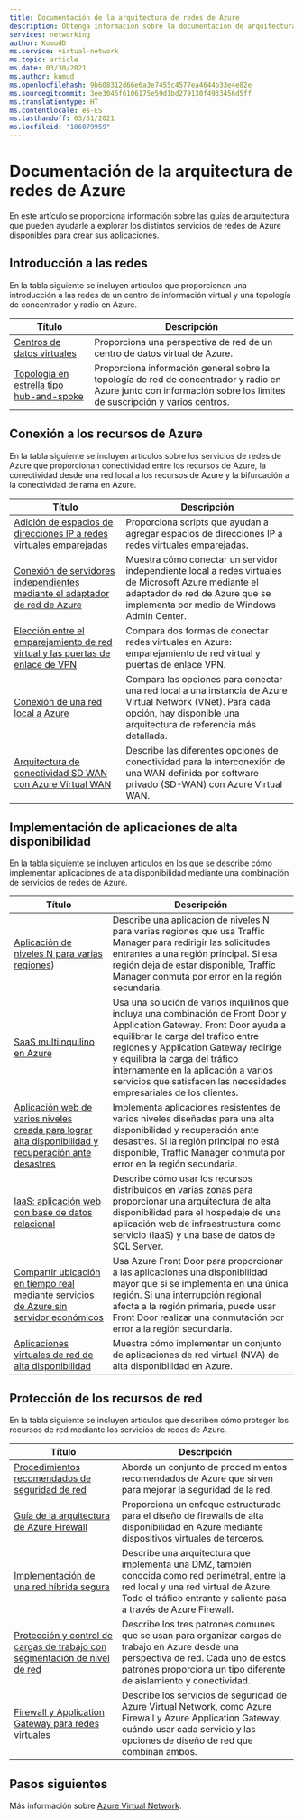 ```yaml
---
title: Documentación de la arquitectura de redes de Azure
description: Obtenga información sobre la documentación de arquitectura de referencia disponible para los servicios de redes de Azure.
services: networking
author: KumudD
ms.service: virtual-network
ms.topic: article
ms.date: 03/30/2021
ms.author: kumud
ms.openlocfilehash: 9b608312d66e6a3e7455c4577ea4644b33e4e82e
ms.sourcegitcommit: 3ee3045f6106175e59d1bd279130f4933456d5ff
ms.translationtype: HT
ms.contentlocale: es-ES
ms.lasthandoff: 03/31/2021
ms.locfileid: "106079959"
---
```

# <a name="azure-networking-architecture-documentation"></a>Documentación de la arquitectura de redes de Azure

En este artículo se proporciona información sobre las guías de arquitectura que pueden ayudarle a explorar los distintos servicios de redes de Azure disponibles para crear sus aplicaciones.

## <a name="networking-overview"></a>Introducción a las redes

En la tabla siguiente se incluyen artículos que proporcionan una introducción a las redes de un centro de información virtual y una topología de concentrador y radio en Azure.

|Título |Descripción  |
|---------|---------|
|[Centros de datos virtuales](/azure/architecture/vdc/networking-virtual-datacenter)   | Proporciona una perspectiva de red de un centro de datos virtual de Azure.       |
|[Topología en estrella tipo hub-and-spoke](/azure/architecture/reference-architectures/hybrid-networking/hub-spoke)  |Proporciona información general sobre la topología de red de concentrador y radio en Azure junto con información sobre los límites de suscripción y varios centros.          |

## <a name="connect-to-azure-resources"></a>Conexión a los recursos de Azure

En la tabla siguiente se incluyen artículos sobre los servicios de redes de Azure que proporcionan conectividad entre los recursos de Azure, la conectividad desde una red local a los recursos de Azure y la bifurcación a la conectividad de rama en Azure.

|Título |Descripción  |
|---------|---------|
|[Adición de espacios de direcciones IP a redes virtuales emparejadas](/azure/architecture/networking/prefixes/add-ip-space-peered-vnet)     | Proporciona scripts que ayudan a agregar espacios de direcciones IP a redes virtuales emparejadas.        |
|[Conexión de servidores independientes mediante el adaptador de red de Azure](/azure/architecture/hybrid/azure-network-adapter)   | Muestra cómo conectar un servidor independiente local a redes virtuales de Microsoft Azure mediante el adaptador de red de Azure que se implementa por medio de Windows Admin Center.        |
|[Elección entre el emparejamiento de red virtual y las puertas de enlace de VPN](/azure/architecture/reference-architectures/hybrid-networking/vnet-peering)   | Compara dos formas de conectar redes virtuales en Azure: emparejamiento de red virtual y puertas de enlace VPN.        |
|[Conexión de una red local a Azure](/azure/architecture/reference-architectures/hybrid-networking/)  | Compara las opciones para conectar una red local a una instancia de Azure Virtual Network (VNet). Para cada opción, hay disponible una arquitectura de referencia más detallada.        |
|[Arquitectura de conectividad SD WAN con Azure Virtual WAN](../../virtual-wan/sd-wan-connectivity-architecture.md)|Describe las diferentes opciones de conectividad para la interconexión de una WAN definida por software privado (SD-WAN) con Azure Virtual WAN.|

## <a name="deploy-highly-available-applications"></a>Implementación de aplicaciones de alta disponibilidad

En la tabla siguiente se incluyen artículos en los que se describe cómo implementar aplicaciones de alta disponibilidad mediante una combinación de servicios de redes de Azure.

|Título |Descripción  |
|---------|---------|
|[Aplicación de niveles N para varias regiones](/azure/architecture/reference-architectures/n-tier/multi-region-sql-server))  | Describe una aplicación de niveles N para varias regiones que usa Traffic Manager para redirigir las solicitudes entrantes a una región principal. Si esa región deja de estar disponible, Traffic Manager conmuta por error en la región secundaria.      |
| [SaaS multiinquilino en Azure](https://docs.microsoft.com/azure/architecture/example-scenario/multi-saas/multitenant-saas)       |   Usa una solución de varios inquilinos que incluya una combinación de Front Door y Application Gateway.  Front Door ayuda a equilibrar la carga del tráfico entre regiones y Application Gateway redirige y equilibra la carga del tráfico internamente en la aplicación a varios servicios que satisfacen las necesidades empresariales de los clientes.  |
| [Aplicación web de varios niveles creada para lograr alta disponibilidad y recuperación ante desastres ](https://docs.microsoft.com/azure/architecture/example-scenario/infrastructure/multi-tier-app-disaster-recovery)        |      Implementa aplicaciones resistentes de varios niveles diseñadas para una alta disponibilidad y recuperación ante desastres. Si la región principal no está disponible, Traffic Manager conmuta por error en la región secundaria.  |
|[IaaS: aplicación web con base de datos relacional](/azure/architecture/high-availability/ref-arch-iaas-web-and-db)    |   Describe cómo usar los recursos distribuidos en varias zonas para proporcionar una arquitectura de alta disponibilidad para el hospedaje de una aplicación web de infraestructura como servicio (IaaS) y una base de datos de SQL Server.     |
|[Compartir ubicación en tiempo real mediante servicios de Azure sin servidor económicos](/azure/architecture/example-scenario/signalr/#azure-front-door)       |   Usa Azure Front Door para proporcionar a las aplicaciones una disponibilidad mayor que si se implementa en una única región. Si una interrupción regional afecta a la región primaria, puede usar Front Door realizar una conmutación por error a la región secundaria.      |
|[Aplicaciones virtuales de red de alta disponibilidad](/azure/architecture/reference-architectures/dmz/nva-ha)     | Muestra cómo implementar un conjunto de aplicaciones de red virtual (NVA) de alta disponibilidad en Azure.        |

## <a name="secure-your-network-resources"></a>Protección de los recursos de red

En la tabla siguiente se incluyen artículos que describen cómo proteger los recursos de red mediante los servicios de redes de Azure.

|Título |Descripción  |
|---------|---------|
|[Procedimientos recomendados de seguridad de red](../../security/fundamentals/network-best-practices.md) |Aborda un conjunto de procedimientos recomendados de Azure que sirven para mejorar la seguridad de la red.         |
[Guía de la arquitectura de Azure Firewall](/azure/architecture/example-scenario/firewalls/) | Proporciona un enfoque estructurado para el diseño de firewalls de alta disponibilidad en Azure mediante dispositivos virtuales de terceros.        |
|[Implementación de una red híbrida segura](/azure/architecture/reference-architectures/dmz/secure-vnet-dmz)     | Describe una arquitectura que implementa una DMZ, también conocida como red perimetral, entre la red local y una red virtual de Azure. Todo el tráfico entrante y saliente pasa a través de Azure Firewall.        |
|[Protección y control de cargas de trabajo con segmentación de nivel de red](/azure/architecture/reference-architectures/hybrid-networking/network-level-segmentation) | Describe los tres patrones comunes que se usan para organizar cargas de trabajo en Azure desde una perspectiva de red.   Cada uno de estos patrones proporciona un tipo diferente de aislamiento y conectividad.      |
|[Firewall y Application Gateway para redes virtuales](/azure/architecture/example-scenario/gateway/firewall-application-gateway) | Describe los servicios de seguridad de Azure Virtual Network, como Azure Firewall y Azure Application Gateway, cuándo usar cada servicio y las opciones de diseño de red que combinan ambos.      |

## <a name="next-steps"></a>Pasos siguientes

Más información sobre [Azure Virtual Network](../../virtual-network/virtual-networks-overview.md).
